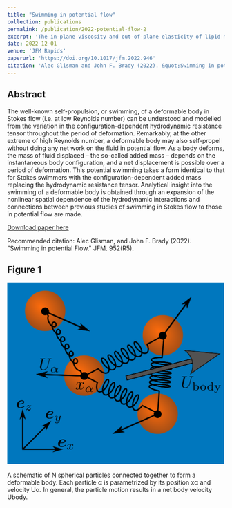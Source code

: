 ```yaml
---
title: "Swimming in potential flow"
collection: publications
permalink: /publication/2022-potential-flow-2
excerpt: 'The in-plane viscosity and out-of-plane elasticity of lipid membranes leads to a new dimensionless number found to be critical to relaxation dynamics'
date: 2022-12-01
venue: 'JFM Rapids'
paperurl: 'https://doi.org/10.1017/jfm.2022.946'
citation: 'Alec Glisman and John F. Brady (2022). &quot;Swimming in potential flow.&quot; <i>JFM</i>. 952(R5).'
---
```


Abstract
---

The well-known self-propulsion, or swimming, of a deformable body in Stokes flow (i.e. at low Reynolds number) can be understood and modelled from the variation in the configuration-dependent hydrodynamic resistance tensor throughout the period of deformation. Remarkably, at the other extreme of high Reynolds number, a deformable body may also self-propel without doing any net work on the fluid in potential flow. As a body deforms, the mass of fluid displaced – the so-called added mass – depends on the instantaneous body configuration, and a net displacement is possible over a period of deformation. This potential swimming takes a form identical to that for Stokes swimmers with the configuration-dependent added mass replacing the hydrodynamic resistance tensor. Analytical insight into the swimming of a deformable body is obtained through an expansion of the nonlinear spatial dependence of the hydrodynamic interactions and connections between previous studies of swimming in Stokes flow to those in potential flow are made.

[Download paper here](http://alec-glisman.github.io/files/JFM.952.R5.pdf)

Recommended citation: Alec Glisman, and John F. Brady (2022). "Swimming in potential Flow." JFM. 952(R5).

Figure 1
---

![Figure 1](./../images/general_swimmer.svg)

A schematic of N spherical particles connected together to form a deformable body.
Each particle α is parametrized by its position xα and velocity Uα.
In general, the particle motion results in a net body velocity Ubody.
